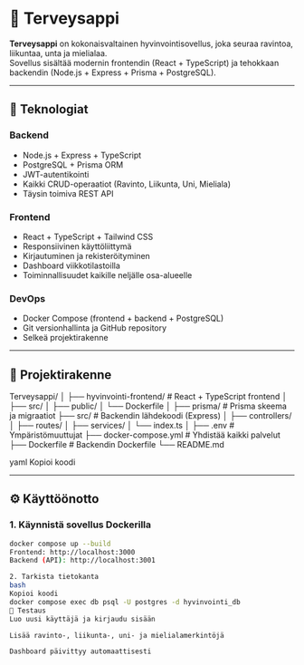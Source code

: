 # 💚 Terveysappi

**Terveysappi** on kokonaisvaltainen hyvinvointisovellus, joka seuraa ravintoa, liikuntaa, unta ja mielialaa.  
Sovellus sisältää modernin frontendin (React + TypeScript) ja tehokkaan backendin (Node.js + Express + Prisma + PostgreSQL).

---

## 🚀 Teknologiat

### Backend
- Node.js + Express + TypeScript  
- PostgreSQL + Prisma ORM  
- JWT-autentikointi  
- Kaikki CRUD-operaatiot (Ravinto, Liikunta, Uni, Mieliala)  
- Täysin toimiva REST API  

### Frontend
- React + TypeScript + Tailwind CSS  
- Responsiivinen käyttöliittymä  
- Kirjautuminen ja rekisteröityminen  
- Dashboard viikkotilastoilla  
- Toiminnallisuudet kaikille neljälle osa-alueelle  

### DevOps
- Docker Compose (frontend + backend + PostgreSQL)  
- Git versionhallinta ja GitHub repository  
- Selkeä projektirakenne  

---

## 🧩 Projektirakenne

Terveysappi/
│
├── hyvinvointi-frontend/ # React + TypeScript frontend
│ ├── src/
│ ├── public/
│ └── Dockerfile
│
├── prisma/ # Prisma skeema ja migraatiot
├── src/ # Backendin lähdekoodi (Express)
│ ├── controllers/
│ ├── routes/
│ ├── services/
│ └── index.ts
│
├── .env # Ympäristömuuttujat
├── docker-compose.yml # Yhdistää kaikki palvelut
├── Dockerfile # Backendin Dockerfile
└── README.md

yaml
Kopioi koodi

---

## ⚙️ Käyttöönotto

### 1. Käynnistä sovellus Dockerilla
```bash
docker compose up --build
Frontend: http://localhost:3000
Backend (API): http://localhost:3001

2. Tarkista tietokanta
bash
Kopioi koodi
docker compose exec db psql -U postgres -d hyvinvointi_db
🧪 Testaus
Luo uusi käyttäjä ja kirjaudu sisään

Lisää ravinto-, liikunta-, uni- ja mielialamerkintöjä

Dashboard päivittyy automaattisesti

